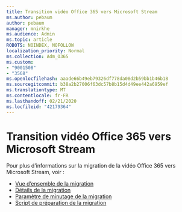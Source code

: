 ```yaml
---
title: Transition vidéo Office 365 vers Microsoft Stream
ms.author: pebaum
author: pebaum
manager: mnirkhe
ms.audience: Admin
ms.topic: article
ROBOTS: NOINDEX, NOFOLLOW
localization_priority: Normal
ms.collection: Adm_O365
ms.custom:
- "9001508"
- "3568"
ms.openlocfilehash: aaade66b49eb79326df778da08d2b59bb1b46b18
ms.sourcegitcommit: b38a2b27006f63dc57b8b15d4d49ee442a6959ef
ms.translationtype: MT
ms.contentlocale: fr-FR
ms.lasthandoff: 02/21/2020
ms.locfileid: "42179364"
---
```

# <a name="office-365-video-transition-to-microsoft-stream"></a>Transition vidéo Office 365 vers Microsoft Stream

Pour plus d’informations sur la migration de la vidéo Office 365 vers Microsoft Stream, voir :

- [Vue d’ensemble de la migration](https://docs.microsoft.com/en-us/stream/migrate-from-office-365)
- [Détails de la migration](https://docs.microsoft.com/en-us/stream/migration-experience)
- [Paramètre de minutage de la migration](https://docs.microsoft.com/en-us/stream/migration-o365video-timing-setting)
- [Script de préparation de la migration](https://docs.microsoft.com/en-us/stream/migration-o365video-prep)

